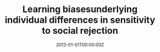 ---
title: "Learning biasesunderlying individual differences in sensitivity to social rejection"
authors:
- Andreas Olsson
- Susanna Carmona
- Geraldine Downey
- Niall Bolger
- Kevin N Ochsner
date: "2013-01-01T00:00:00Z"
doi: ""
publishDate: "2013-01-01T00:00:00Z"
publication_types: ["2"]
publication: "In *Emotion*"
tags:
- Source Themes
featured: false
links:
- name: Link
  url: https://www.ncbi.nlm.nih.gov/pmc/articles/PMC4067255/
---